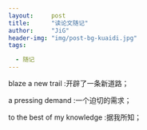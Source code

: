```yaml
---
layout:     post
title:      "读论文随记"
author:     "JiG"
header-img: "img/post-bg-kuaidi.jpg"
tags: 

  - 随记
---
```


 

blaze a new trail :开辟了一条新道路；

a pressing demand :一个迫切的需求；

to the best of my knowledge :据我所知；



